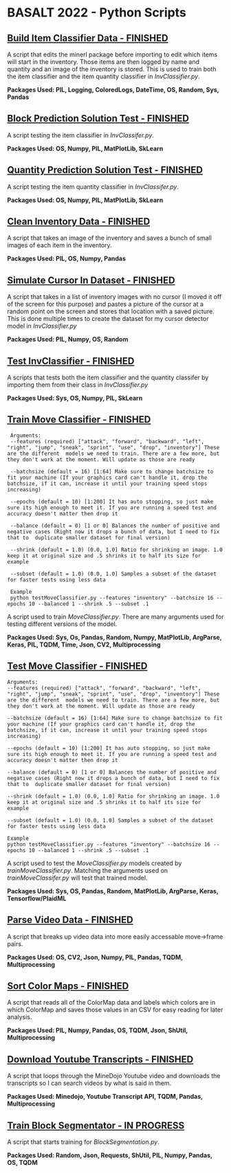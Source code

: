# BASALT 2022 - Python Scripts

## [Build Item Classifier Data - FINISHED](<https://github.com/chaseabrown/BASALT2022/scripts/buildItemClassifierData.py>) 

A script that edits the minerl package before importing to edit which items will start in the inventory. Those items are then logged by name and quantity and an image of the inventory is stored. This is used to train both the item classifier and the item quantity classifier in *InvClassifier.py*.

**Packages Used: PIL, Logging, ColoredLogs, DateTime, OS, Random, Sys, Pandas**
  
## [Block Prediction Solution Test - FINISHED](<https://github.com/chaseabrown/BASALT2022/blob/master/scripts/blockPredSolutionTest.py>) 

A script testing the item classifier in *InvClassifer.py*. 

**Packages Used: OS, Numpy, PIL, MatPlotLib, SkLearn**
  
## [Quantity Prediction Solution Test - FINISHED](<https://github.com/chaseabrown/BASALT2022/blob/master/scripts/quantitySolutionTest.py>) 

A script testing the item quantity classifier in *InvClassifer.py*. 

**Packages Used: OS, Numpy, PIL, MatPlotLib, SkLearn**

## [Clean Inventory Data - FINISHED](<https://github.com/chaseabrown/BASALT2022/blob/master/scripts/cleanInventoryData.py>) 

A script that takes an image of the inventory and saves a bunch of small images of each item in the inventory.

**Packages Used: PIL, OS, Numpy, Pandas**

## [Simulate Cursor In Dataset - FINISHED](<https://github.com/chaseabrown/BASALT2022/blob/master/scripts/simulateCursorInDataset.py>) 

A script that takes in a list of inventory images with no cursor (I moved it off of the screen for this purpose) and pastes a picture of the cursor at a random point on the screen and stores that location with a saved picture. This is done multiple times to create the dataset for my cursor detector model in *InvClassifier.py*

**Packages Used: PIL, Numpy, OS, Random**

## [Test InvClassifier - FINISHED](<https://github.com/chaseabrown/BASALT2022/blob/master/scripts/testInvClassifier.py>) 

A scripts that tests both the item classifier and the quantity classifer by importing them from their class in  *InvClassifier.py*

**Packages Used: Sys, OS, Numpy, PIL, SkLearn**
  
## [Train Move Classifier - FINISHED](<https://github.com/chaseabrown/BASALT2022/blob/master/scripts/trainMoveClassifier.py>) 

 ```
  Arguments:
  --features (required) ["attack", "forward", "backward", "left", "right", "jump", "sneak", "sprint", "use", "drop", "inventory"] These are the different  models we need to train. There are a few more, but they don't work at the moment. Will update as those are ready

  --batchsize (default = 16) [1:64] Make sure to change batchsize to fit your machine (If your graphics card can't handle it, drop the batchsize, if it can, increase it until your training speed stops increasing)

  --epochs (default = 10) [1:200] It has auto stopping, so just make sure its high enough to meet it. If you are running a speed test and accuracy doesn't matter then drop it

  --balance (default = 0) [1 or 0] Balances the number of positive and negative cases (Right now it drops a bunch of data, but I need to fix that to  duplicate smaller dataset for final version)
  
  --shrink (default = 1.0) (0.0, 1.0] Ratio for shrinking an image. 1.0 keep it at original size and .5 shrinks it to half its size for example
  
  --subset (default = 1.0) (0.0, 1.0] Samples a subset of the dataset for faster tests using less data
  
  Example
  python testMoveClassifier.py --features "inventory" --batchsize 16 --epochs 10 --balanced 1 --shrink .5 --subset .1
  ```
  
A script used to train *MoveClassifier.py*. There are many arguments used for testing different versions of the model. 

**Packages Used: Sys, Os, Pandas, Random, Numpy, MatPlotLib, ArgParse, Keras, PIL, TQDM, Time, Json, CV2, Multiprocessing**
  
## [Test Move Classifier - FINISHED](<https://github.com/chaseabrown/BASALT2022/blob/master/scripts/testMoveClassifier.py>) 
  
  ```
  Arguments:
  --features (required) ["attack", "forward", "backward", "left", "right", "jump", "sneak", "sprint", "use", "drop", "inventory"] These are the different  models we need to train. There are a few more, but they don't work at the moment. Will update as those are ready

  --batchsize (default = 16) [1:64] Make sure to change batchsize to fit your machine (If your graphics card can't handle it, drop the batchsize, if it can, increase it until your training speed stops increasing)

  --epochs (default = 10) [1:200] It has auto stopping, so just make sure its high enough to meet it. If you are running a speed test and accuracy doesn't matter then drop it

  --balance (default = 0) [1 or 0] Balances the number of positive and negative cases (Right now it drops a bunch of data, but I need to fix that to  duplicate smaller dataset for final version)
  
  --shrink (default = 1.0) (0.0, 1.0] Ratio for shrinking an image. 1.0 keep it at original size and .5 shrinks it to half its size for example
  
  --subset (default = 1.0) (0.0, 1.0] Samples a subset of the dataset for faster tests using less data
  
  Example
  python testMoveClassifier.py --features "inventory" --batchsize 16 --epochs 10 --balanced 1 --shrink .5 --subset .1
  ```
A script used to test the *MoveClassifier.py* models created by *trainMoveClassifier.py*. Matching the arguments used on *trainMoveClassifer.py* will test that trained model. 
 
**Packages Used: Sys, OS, Pandas, Random, MatPlotLib, ArgParse, Keras, Tensorflow/PlaidML**
  
## [Parse Video Data - FINISHED](<https://github.com/chaseabrown/BASALT2022/blob/master/scripts/parseVideoData.py>) 

A script that breaks up video data into more easily accessable move->frame pairs.
  
**Packages Used: OS, CV2, Json, Numpy, PIL, Pandas, TQDM, Multiprocessing**
  
## [Sort Color Maps - FINISHED](<https://github.com/chaseabrown/BASALT2022/blob/master/scripts/sortColorMaps.py>) 

A script that reads all of the ColorMap data and labels which colors are in which ColorMap and saves those values in an CSV for easy reading for later analysis.

**Packages Used: PIL, Numpy, Pandas, OS, TQDM, Json, ShUtil, Multiprocessing**
  
## [Download Youtube Transcripts - FINISHED](<https://github.com/chaseabrown/BASALT2022/blob/master/scripts/downloadYoutubeTranscripts.py>) 

A script that loops through the MineDojo Youtube video and downloads the transcripts so I can search videos by what is said in them.

**Packages Used: Minedojo, Youtube Transcript API, TQDM, Pandas, Multiprocessing**
  
## [Train Block Segmentator - IN PROGRESS](<https://github.com/chaseabrown/BASALT2022/blob/master/scripts/trainBlockSegmentator.py>) 

A script that starts training for *BlockSegmentation.py*. 

**Packages Used: Random, Json, Requests, ShUtil, PIL, Numpy, Pandas, OS, TQDM**
